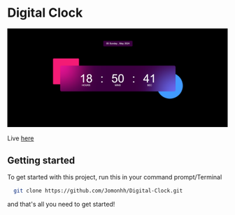 # Digital Clock
![Project image](https://github.com/Jomonhh/Digital-Clock/blob/main/Preview.png)

Live <a href="https://jomonhh.github.io/Digital-Clock/">here</a>
## Getting started

To get started with this project, run this in your command prompt/Terminal 

```bash
  git clone https://github.com/Jomonhh/Digital-Clock.git
```
and that's all you need to get started!
